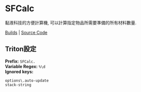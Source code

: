 # SFCalc

黏液科技的方便計算機, 可以計算指定物品所需要準備的所有材料數量.

[Builds](https://thebusybiscuit.github.io/builds/Seggan/SFCalc/master/) | [Source Code](https://github.com/Seggan/SFCalc/tree/master)

## Triton設定

**Prefix:** `SFCalc.`  
**Variable Regex:** `%\d`  
**Ignored keys:**

```
options\.auto-update
stack-string
```
